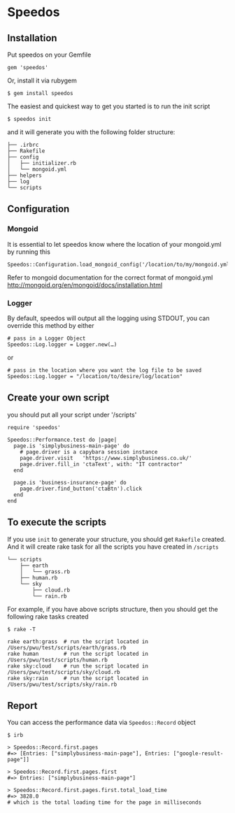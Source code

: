 # Speedos

## Installation
Put speedos on your Gemfile

	gem 'speedos'

Or, install it via rubygem

	$ gem install speedos
	
The easiest and quickest way to get you started is to run the init script

	$ speedos init

and it will generate you with the following folder structure:

	├── .irbrc
	├── Rakefile
	├── config
	│   ├── initializer.rb
	│   └── mongoid.yml
	├── helpers
	├── log
	└── scripts
	
## Configuration

### Mongoid
It is essential to let speedos know where the location of  your mongoid.yml by running this

	Speedos::Configuration.load_mongoid_config('/location/to/my/mongoid.yml')
	
Refer to mongoid documentation for the correct format of mongoid.yml <http://mongoid.org/en/mongoid/docs/installation.html>

### Logger
By default, speedos will output all the logging using STDOUT, you can override this method by either

	# pass in a Logger Object
	Speedos::Log.logger = Logger.new(…)

or

	# pass in the location where you want the log file to be saved
	Speedos::Log.logger = "/location/to/desire/log/location"

## Create your own script
you should put all your script under '/scripts'

	require 'speedos'
	
	Speedos::Performance.test do |page|
	  page.is 'simplybusiness-main-page' do
	    # page.driver is a capybara session instance
	    page.driver.visit   'https://www.simplybusiness.co.uk/'
	    page.driver.fill_in 'ctaText', with: "IT contractor"
	  end
	
	  page.is 'business-insurance-page' do
	    page.driver.find_button('ctaBtn').click
	  end
	end
	
## To execute the scripts
If you use `init` to generate your structure, you should get `Rakefile` created. And it will create rake task for all the scripts you have created in `/scripts`

	└── scripts
	    ├── earth
	    │   └── grass.rb
	    ├── human.rb
	    └── sky
	        ├── cloud.rb
	        └── rain.rb

For example, if you have above scripts structure, then you should get the following rake tasks created

	$ rake -T
	
	rake earth:grass  # run the script located in /Users/pwu/test/scripts/earth/grass.rb
	rake human        # run the script located in /Users/pwu/test/scripts/human.rb
	rake sky:cloud    # run the script located in /Users/pwu/test/scripts/sky/cloud.rb
	rake sky:rain     # run the script located in /Users/pwu/test/scripts/sky/rain.rb
	
  
## Report
You can access the performance data via `Speedos::Record` object

	$ irb
	
	> Speedos::Record.first.pages
	#=> [Entries: ["simplybusiness-main-page"], Entries: ["google-result-page"]]
	
	> Speedos::Record.first.pages.first
	#=> Entries: ["simplybusiness-main-page"]
	
	> Speedos::Record.first.pages.first.total_load_time
	#=> 3828.0 
	# which is the total loading time for the page in milliseconds
	
	
	
